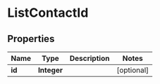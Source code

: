 
# ListContactId

## Properties
Name | Type | Description | Notes
------------ | ------------- | ------------- | -------------
**id** | **Integer** |  |  [optional]



